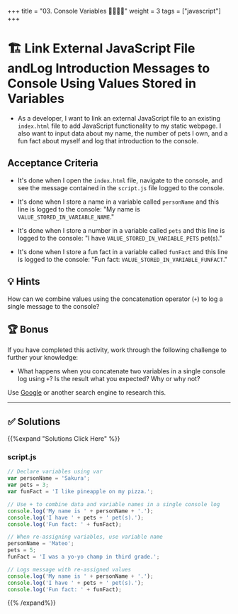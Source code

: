 +++
title = "03. Console Variables 👩‍🎓👨‍🎓"
weight = 3
tags = ["javascript"] 
+++

# 🏗️ Link External JavaScript File andLog Introduction Messages to Console Using Values Stored in Variables 

* As a developer, I want to link an external JavaScript file to an existing `index.html` file to add JavaScript functionality to my static webpage. I also want to input data about my name, the number of pets I own, and a fun fact about myself and log that introduction to the console.

## Acceptance Criteria

* It's done when I open the `index.html` file, navigate to the console, and see the message contained in the `script.js` file logged to the console. 
  
* It's done when I store a name in a variable called `personName` and this line is logged to the console: "My name is `VALUE_STORED_IN_VARIABLE_NAME`."

* It's done when I store a number in a variable called `pets` and this line is logged to the console: "I have `VALUE_STORED_IN_VARIABLE_PETS` pet(s)."

* It's done when I store a fun fact in a variable called `funFact` and this line is logged to the console: "Fun fact: `VALUE_STORED_IN_VARIABLE_FUNFACT`."

## 💡 Hints

How can we combine values using the concatenation operator (`+`) to log a single message to the console?

## 🏆 Bonus

If you have completed this activity, work through the following challenge to further your knowledge:

* What happens when you concatenate two variables in a single console log using `+`? Is the result what you expected? Why or why not? 

Use [Google](https://www.google.com) or another search engine to research this.

---

## ✅ Solutions 
{{%expand "Solutions Click Here" %}}

### script.js
```javascript
// Declare variables using var
var personName = 'Sakura';
var pets = 3;
var funFact = 'I like pineapple on my pizza.';

// Use + to combine data and variable names in a single console log
console.log('My name is ' + personName + '.');
console.log('I have ' + pets + ' pet(s).');
console.log('Fun fact: ' + funFact);

// When re-assigning variables, use variable name
personName = 'Mateo';
pets = 5;
funFact = 'I was a yo-yo champ in third grade.';

// Logs message with re-assigned values
console.log('My name is ' + personName + '.');
console.log('I have ' + pets + ' pet(s).');
console.log('Fun fact: ' + funFact);
```

{{% /expand%}}